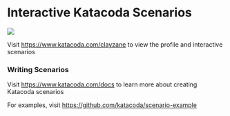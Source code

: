 # Interactive Katacoda Scenarios

[![](http://shields.katacoda.com/katacoda/clayzane/count.svg)](https://www.katacoda.com/clayzane "Get your profile on Katacoda.com")

Visit https://www.katacoda.com/clayzane to view the profile and interactive scenarios

### Writing Scenarios
Visit https://www.katacoda.com/docs to learn more about creating Katacoda scenarios

For examples, visit https://github.com/katacoda/scenario-example
